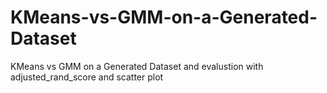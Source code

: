 # KMeans-vs-GMM-on-a-Generated-Dataset
KMeans vs GMM on a Generated Dataset and evalustion with adjusted_rand_score and scatter plot
